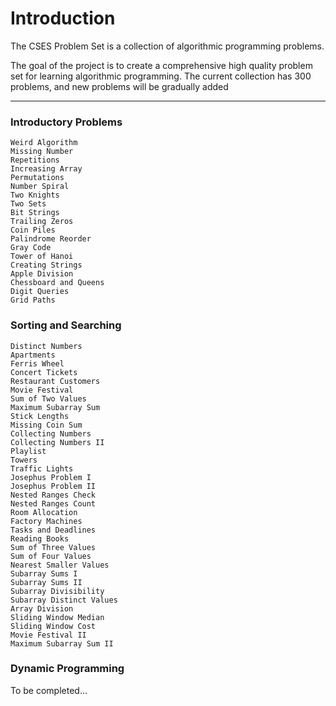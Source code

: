 # Introduction
The CSES Problem Set is a collection of algorithmic programming problems.

The goal of the project is to create a comprehensive high quality problem set for learning algorithmic programming. The current collection has 300 problems, and new problems will be gradually added


---

### Introductory Problems

    Weird Algorithm
    Missing Number
    Repetitions
    Increasing Array
    Permutations
    Number Spiral
    Two Knights
    Two Sets
    Bit Strings
    Trailing Zeros
    Coin Piles
    Palindrome Reorder
    Gray Code
    Tower of Hanoi
    Creating Strings
    Apple Division
    Chessboard and Queens
    Digit Queries
    Grid Paths

### Sorting and Searching

    Distinct Numbers
    Apartments
    Ferris Wheel
    Concert Tickets
    Restaurant Customers
    Movie Festival
    Sum of Two Values
    Maximum Subarray Sum
    Stick Lengths
    Missing Coin Sum
    Collecting Numbers
    Collecting Numbers II
    Playlist
    Towers
    Traffic Lights
    Josephus Problem I
    Josephus Problem II
    Nested Ranges Check
    Nested Ranges Count
    Room Allocation
    Factory Machines
    Tasks and Deadlines
    Reading Books
    Sum of Three Values
    Sum of Four Values
    Nearest Smaller Values
    Subarray Sums I
    Subarray Sums II
    Subarray Divisibility
    Subarray Distinct Values
    Array Division
    Sliding Window Median
    Sliding Window Cost
    Movie Festival II
    Maximum Subarray Sum II

### Dynamic Programming

 To be completed...